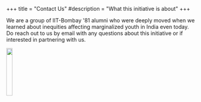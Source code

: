 +++
title = "Contact Us"
#description = "What this initiative is about"
+++

We are a group of IIT-Bombay '81 alumni who were deeply moved when we learned about inequities affecting marginalized youth in India even today. Do reach out to us by email with any questions about this initiative or if interested in partnering with us.

<div class="content has-text-centered">
    <img src="/images/info-actmyindia-email.png" width="18%" />
</div>